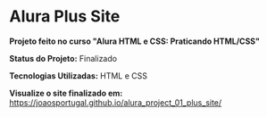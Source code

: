 <h1>Alura Plus Site</h1>

<strong>Projeto feito no curso "Alura HTML e CSS: Praticando HTML/CSS"</strong>

<strong>Status do Projeto:</strong> Finalizado </p>

<strong>Tecnologias Utilizadas:</strong> HTML e CSS

<strong>Visualize o site finalizado em:</strong>
https://joaosportugal.github.io/alura_project_01_plus_site/

